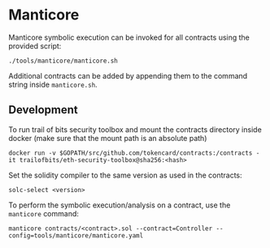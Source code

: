 # Manticore

Manticore symbolic execution can be invoked for all contracts using the provided script:

	./tools/manticore/manticore.sh

Additional contracts can be added by appending them to the command string inside `manticore.sh`.

## Development

To run trail of bits security toolbox and mount the contracts directory inside docker (make sure that the mount path is an absolute path)

    docker run -v $GOPATH/src/github.com/tokencard/contracts:/contracts -it trailofbits/eth-security-toolbox@sha256:<hash>

Set the solidity compiler to the same version as used in the contracts:

    solc-select <version>

To perform the symbolic execution/analysis on a contract, use the `manticore` command:

	manticore contracts/<contract>.sol --contract=Controller --config=tools/manticore/manticore.yaml
